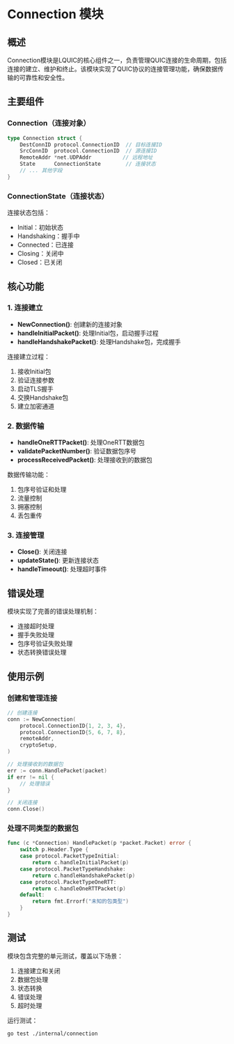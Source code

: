 # Connection 模块

## 概述

Connection模块是LQUIC的核心组件之一，负责管理QUIC连接的生命周期，包括连接的建立、维护和终止。该模块实现了QUIC协议的连接管理功能，确保数据传输的可靠性和安全性。

## 主要组件

### Connection（连接对象）

```go
type Connection struct {
    DestConnID protocol.ConnectionID  // 目标连接ID
    SrcConnID  protocol.ConnectionID  // 源连接ID
    RemoteAddr *net.UDPAddr          // 远程地址
    State      ConnectionState        // 连接状态
    // ... 其他字段
}
```

### ConnectionState（连接状态）

连接状态包括：
- Initial：初始状态
- Handshaking：握手中
- Connected：已连接
- Closing：关闭中
- Closed：已关闭

## 核心功能

### 1. 连接建立

- **NewConnection()**: 创建新的连接对象
- **handleInitialPacket()**: 处理Initial包，启动握手过程
- **handleHandshakePacket()**: 处理Handshake包，完成握手

连接建立过程：
1. 接收Initial包
2. 验证连接参数
3. 启动TLS握手
4. 交换Handshake包
5. 建立加密通道

### 2. 数据传输

- **handleOneRTTPacket()**: 处理OneRTT数据包
- **validatePacketNumber()**: 验证数据包序号
- **processReceivedPacket()**: 处理接收到的数据包

数据传输功能：
1. 包序号验证和处理
2. 流量控制
3. 拥塞控制
4. 丢包重传

### 3. 连接管理

- **Close()**: 关闭连接
- **updateState()**: 更新连接状态
- **handleTimeout()**: 处理超时事件

## 错误处理

模块实现了完善的错误处理机制：

- 连接超时处理
- 握手失败处理
- 包序号验证失败处理
- 状态转换错误处理

## 使用示例

### 创建和管理连接

```go
// 创建连接
conn := NewConnection(
    protocol.ConnectionID{1, 2, 3, 4},
    protocol.ConnectionID{5, 6, 7, 8},
    remoteAddr,
    cryptoSetup,
)

// 处理接收到的数据包
err := conn.HandlePacket(packet)
if err != nil {
    // 处理错误
}

// 关闭连接
conn.Close()
```

### 处理不同类型的数据包

```go
func (c *Connection) HandlePacket(p *packet.Packet) error {
    switch p.Header.Type {
    case protocol.PacketTypeInitial:
        return c.handleInitialPacket(p)
    case protocol.PacketTypeHandshake:
        return c.handleHandshakePacket(p)
    case protocol.PacketTypeOneRTT:
        return c.handleOneRTTPacket(p)
    default:
        return fmt.Errorf("未知的包类型")
    }
}
```

## 测试

模块包含完整的单元测试，覆盖以下场景：

1. 连接建立和关闭
2. 数据包处理
3. 状态转换
4. 错误处理
5. 超时处理

运行测试：
```bash
go test ./internal/connection
```